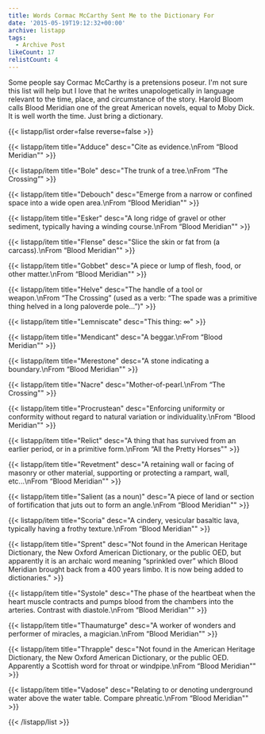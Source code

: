 ```yaml
---
title: Words Cormac McCarthy Sent Me to the Dictionary For
date: '2015-05-19T19:12:32+00:00'
archive: listapp
tags: 
  - Archive Post
likeCount: 17
relistCount: 4
---
```


Some people say Cormac McCarthy is a pretensions poseur. I'm not sure this list will help but I love that he writes unapologetically in language relevant to the time, place, and circumstance of the story. Harold Bloom calls Blood Meridian one of the great American novels, equal to Moby Dick. It is well worth the time. Just bring a dictionary.

<!--more-->

{{< listapp/list order=false reverse=false >}}

   {{< listapp/item title="Adduce"
      desc="Cite as evidence.\nFrom “Blood Meridian\"" >}}

   {{< listapp/item title="Bole"
      desc="The trunk of a tree.\nFrom “The Crossing”" >}}

   {{< listapp/item title="Debouch"
      desc="Emerge from a narrow or confined space into a wide open area.\nFrom “Blood Meridian\"" >}}

   {{< listapp/item title="Esker"
      desc="A long ridge of gravel or other sediment, typically having a winding course.\nFrom “Blood Meridian\"" >}}

   {{< listapp/item title="Flense"
      desc="Slice the skin or fat from (a carcass).\nFrom “Blood Meridian\"" >}}

   {{< listapp/item title="Gobbet"
      desc="A piece or lump of flesh, food, or other matter.\nFrom “Blood Meridian\"" >}}

   {{< listapp/item title="Helve"
      desc="The handle of a tool or weapon.\nFrom “The Crossing” (used as a verb: “The spade was a primitive thing helved in a long paloverde pole…”)" >}}

   {{< listapp/item title="Lemniscate"
      desc="This thing: ∞" >}}

   {{< listapp/item title="Mendicant"
      desc="A beggar.\nFrom “Blood Meridian\"" >}}

   {{< listapp/item title="Merestone"
      desc="A stone indicating a boundary.\nFrom “Blood Meridian\"" >}}

   {{< listapp/item title="Nacre"
      desc="Mother-of-pearl.\nFrom “The Crossing\"" >}}

   {{< listapp/item title="Procrustean"
      desc="Enforcing uniformity or conformity without regard to natural variation or individuality.\nFrom “Blood Meridian\"" >}}

   {{< listapp/item title="Relict"
      desc="A thing that has survived from an earlier period, or in a primitive form.\nFrom “All the Pretty Horses\"" >}}

   {{< listapp/item title="Revetment"
      desc="A retaining wall or facing of masonry or other material, supporting or protecting a rampart, wall, etc...\nFrom “Blood Meridian\"" >}}

   {{< listapp/item title="Salient (as a noun)"
      desc="A piece of land or section of fortification that juts out to form an angle.\nFrom “Blood Meridian\"" >}}

   {{< listapp/item title="Scoria"
      desc="A cindery, vesicular basaltic lava, typically having a frothy texture.\nFrom “Blood Meridian\"" >}}

   {{< listapp/item title="Sprent"
      desc="Not found in the American Heritage Dictionary, the New Oxford American Dictionary, or the public OED, but apparently it is an archaic word meaning “sprinkled over” which Blood Meridian brought back from a 400 years limbo. It is now being added to dictionaries." >}}

   {{< listapp/item title="Systole"
      desc="The phase of the heartbeat when the heart muscle contracts and pumps blood from the chambers into the arteries. Contrast with diastole.\nFrom “Blood Meridian\"" >}}

   {{< listapp/item title="Thaumaturge"
      desc="A worker of wonders and performer of miracles, a magician.\nFrom “Blood Meridian\"" >}}

   {{< listapp/item title="Thrapple"
      desc="Not found in the American Heritage Dictionary, the New Oxford American Dictionary, or the public OED. Apparently a Scottish word for throat or windpipe.\nFrom “Blood Meridian\"" >}}

   {{< listapp/item title="Vadose"
      desc="Relating to or denoting underground water above the water table. Compare phreatic.\nFrom “Blood Meridian\"" >}}

{{< /listapp/list >}}
